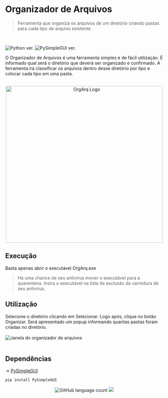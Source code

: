 # Organizador de Arquivos
> Ferramenta que organiza os arquivos de um diretório criando pastas para cada tipo de arquivo existente.
<br>
<p>
<img alt="Python ver." src="https://img.shields.io/badge/python%20-%203.14-%20green?logo=python">
<img alt="PySimpleGUI ver." src="https://img.shields.io/badge/PySimpleGUI-4.60.5-blue">
</p>
O Organizador de Arquivos é uma ferramenta simples e de fácil utilização. É informado qual será o diretório que deverá ser organizado e confirmado. A ferramenta irá classificar os arquivos dentro desse diretório por tipo e colocar cada tipo em uma pasta.
<br>
<br>
<p align="center">
<img src="https://imgur.com/Z2DznGX.png" alt="OrgArq Logo" style="width:500px; text-align=center"/></p>

## Execução
Basta apenas abrir o executável OrgArq.exe
> Há uma chance de seu antivírus mover o executável para a quarentena. Insira o executável na lista de exclusão da varredura de seu antivírus.

## Utilização
Selecione o diretório clicando em Selecionar. Logo após, clique no botão Organizar. Será apresentado um popup informando quantas pastas foram criadas no diretório.<br><br>
<img alt = "Janela do organizador de arquivos" src="https://i.imgur.com/gQhiN3o.png"><br><br>

## Dependências

-> <a href="https://pypi.org/project/PySimpleGUI/">PySimpleGUI
</a>

```sh
pip install PySimpleGUI
```

<p align="center">
  <img alt = "GitHub language count" src="https://img.shields.io/github/languages/count/srkrash/Organizador-de-Arquivos">

  <a href="https://github.com/srkrash/Organizador-de-Arquivos">
    <img src="https://img.shields.io/github/last-commit/srkrash/Organizador-de-Arquivos">
  </a>
</p>
